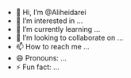 - 👋 Hi, I’m @Aliheidarei
- 👀 I’m interested in ...
- 🌱 I’m currently learning ...
- 💞️ I’m looking to collaborate on ...
- 📫 How to reach me ...
- 😄 Pronouns: ...
- ⚡ Fun fact: ...

<!---
Aliheidarei/Aliheidarei is a ✨ special ✨ repository because its `README.md` (this file) appears on your GitHub profile.
You can click the Preview link to take a look at your changes.
--->
